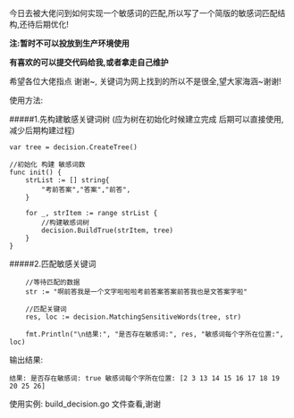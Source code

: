 
今日去被大佬问到如何实现一个敏感词的匹配,所以写了一个简版的敏感词匹配结构,还待后期优化!

**注:暂时不可以投放到生产环境使用**

**有喜欢的可以提交代码给我,或者拿走自己维护**

希望各位大佬指点 谢谢~, 关键词为网上找到的所以不是很全,望大家海涵~谢谢!

使用方法:

#####1.先构建敏感关键词树 (应为树在初始化时候建立完成 后期可以直接使用,减少后期构建过程)
```
var tree = decision.CreateTree()

//初始化 构建 敏感词数
func init() {
	strList := [] string{
		"考前答案","答案","前答",
	}

	for _, strItem := range strList {
		//构建敏感词树
		decision.BuildTrue(strItem, tree)
	}
}

```

#####2.匹配敏感关键词
```
    //等待匹配的数据
    str := "啊前答我是一个文字啦啦啦考前答案答案前答我也是文答案字啦"
   
    //匹配关键词
    res, loc := decision.MatchingSensitiveWords(tree, str)
   
    fmt.Println("\n结果:", "是否存在敏感词:", res, "敏感词每个字所在位置:", loc)
```
输出结果:
```
结果: 是否存在敏感词: true 敏感词每个字所在位置: [2 3 13 14 15 16 17 18 19 20 25 26]
```

使用实例: build_decision.go 文件查看,谢谢